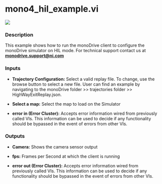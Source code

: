 # mono4_hil_example.vi

<p class="img_container">
<img class="lg_img" src="../mono4_hil_example.png"/>
</p>

### Description

This example shows how to run the monoDrive client  to configure the monoDrive simulator on HIL mode.
For technical support contact us at <b>monodrive.support@ni.com</b> 

### Inputs

- **Trajectory Configuration:**  Select a valid replay file. To change, use the browse button to select a new file. User can find an example by navigating to the monoDrive folder >> trajectories folder >> HighWayExitReplay.json.

- **Select a map:**  Select the map to load on the Simulator

- **error in (Error Cluster):** Accepts error information wired from previously called VIs. This information can be used to decide if any functionality should be bypassed in the event of errors from other VIs. 

### Outputs

- **Camera:**  Shows the camera sensor output
 

- **fps:**  Frames per Second at which the client is running
 

- **error out (Error Cluster):** Accepts error information wired from previously called VIs. This information can be used to decide if any functionality should be bypassed in the event of errors from other VIs. 

<p>&nbsp;</p>
